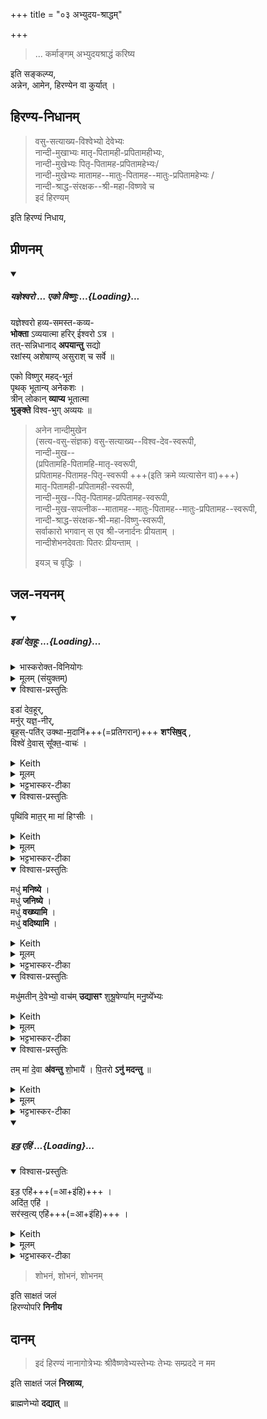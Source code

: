 +++
title = "०३ अभ्युदय-श्राद्धम्"

+++

> ... कर्माङ्गम् अभ्युदयश्राद्धं करिष्य 

इति सङ्कल्प्य,  
अन्नेन, आमेन, हिरण्येन वा कुर्यात् । 

## हिरण्य-निधानम्
> वसु-सत्याख्य-विश्वेभ्यो देवेभ्यः  
> नान्दी-मुखाभ्यः मातृ-पितामही-प्रपितामहीभ्यः,  
> नान्दी-मुखेभ्यः पितृ-पितामह-प्रपितामहेभ्यः/  
> नान्दी-मुखेभ्यः मातामह--मातुः-पितामह--मातुः-प्रपितामहेभ्यः /  
> नान्दी-श्राद्ध-संरक्षक--श्री-महा-विष्णवे च  
> इदं हिरण्यम् 

इति हिरण्यं निधाय,

## प्रीणनम्

<div class="js_include" includetitle="false" newlevelforh1="5" unfilled url="/vedAH_yajuH/taittirIyam/sUtram/ApastambaH/gRhyam/paddhatiH/shrIvaiShNavaH/mantrAdi/yaJNeshvaraH__eko_viShNuH/">
<details open><summary><h5>यज्ञेश्वरो … एको विष्णुः ...{Loading}...</h5></summary>


यज्ञेश्वरो हव्य-समस्त-कव्य-  
**भोक्ता** ऽव्ययात्मा हरिर् ईश्वरो ऽत्र ।  
तत्-सन्निधानाद् **अपयान्तु** सद्यो  
रक्षांस्य् अशेषाण्य् असुराश् च सर्वे ॥

एको विष्णुर् महद्-भूतं  
पृथक् भूतान्य् अनेकशः ।  
त्रीन् लोकान् **व्याप्य** भूतात्मा  
**भुङ्क्ते** विश्व-भुग् अव्ययः ॥ 
</details>
</div>  


> अनेन नान्दीमुखेन  
(सत्य-वसु-संज्ञक) वसु-सत्याख्य--विश्व-देव-स्वरूपी,  
नान्दी-मुख--  
(प्रपितामहि-पितामहि-मातृ-स्वरूपी,  
प्रपितामह-पितामह-पितृ-स्वरूपी +++(इति क्रमे व्यत्यासेन वा)+++)  
मातृ-पितामही-प्रपितामही-स्वरूपी,  
नान्दी-मुख--पितृ-पितामह-प्रपितामह-स्वरूपी,  
नान्दी-मुख-सपत्नीक--मातामह--मातुः-पितामह--मातुः-प्रपितामह--स्वरूपी,  
नान्दी-श्राद्ध-संरक्षक-श्री-महा-विष्णु-स्वरूपी,  
सर्वाकारो भगवान् स एव श्री-जनार्दनः प्रीयताम् ।  
नान्दीशेभनदेवताः पितरः प्रीयन्ताम् ।
>
> इयञ् च वृद्धिः ।

## जल-नयनम्

<div class="js_include" includetitle="false" newlevelforh1="5" unfilled url="/vedAH_yajuH/taittirIyam/sArasvata-vibhAgaH/saMhitA/yajuH/sarva-prastutiH/3/3/02_stotropAkaraNam_pratigarAngamantrAshcha/iDA_devahUH.md">
<details open><summary><h5>इडा॑ देव॒हूः ...{Loading}...</h5></summary>
<details><summary>भास्करोक्त-विनियोगः</summary>

3आर्त्विज्यं वा करिष्यन् शस्त्रं वा प्रतिगरिष्यन् जपति - इडेति ॥ 
</details>
<details><summary>मूलम् (संयुक्तम्)</summary>

इडा॑ देव॒हूर्मनु॑र्यज्ञ॒नीर्बृह॒स्पति॑रुक्थाम॒दानि॑ शꣳसिष॒द्विश्वे॑ दे॒वाः [3]  सू॒क्त॒वाच॒ᳶ पृथि॑वि मात॒र्मा मा॑ हिꣳसी॒र्मधु॑ मनिष्ये॒ मधु॑ जनिष्ये॒ मधु॑ वख्ष्यामि॒ मधु॑ वदिष्यामि॒ मधु॑मतीन्दे॒वेभ्यो॒ वाच॑मुद्यासꣳ शुश्रू॒षेण्या᳚म्मनु॒ष्ये᳚भ्य॒स्तम्मा॑ दे॒वा अ॑वन्तु शो॒भायै॑ पि॒तरोऽनु॑ मदन्तु ॥ [4]  
</details>
<details open><summary>विश्वास-प्रस्तुतिः</summary>

इडा॑ देव॒हूर्,  
मनु॑र् यज्ञ॒-नीर्,  
बृह॒स्-पति॑र् उक्था-म॒दानि॑+++(=प्रतिगरान्)+++ **शꣳसिष॒द्** ,  
विश्वे॑ दे॒वास् सू᳚क्त॒-वाचः॑  ।  
</details>
<details><summary>Keith</summary>

May Ida who summoneth the gods, Manu who leadeth the sacrifice,  
May Brhaspati recite the hymns and acclamations.  
The All-gods [1] are reciters of the hymns.
</details>
<details><summary>मूलम्</summary>

इडा॑ देव॒हूर्, मनु॑र्यज्ञ॒नीर्, बृह॒स्पति॑रुक्थाम॒दानि॑ शꣳसिष॒द् , विश्वे॑ दे॒वास्सू᳚क्त॒वाचः॑  ।  
</details>
<details><summary>भट्टभास्कर-टीका</summary>

इडा देवी गौर् वा प्रष्टिर्वा,  
यामुपह्वयते सा देवहूः  
देवानामाह्वाता होता ।  
यद्वा - सा देवानां  
मनुर् यज्ञनीः यज्ञस्य नेता मनुः प्रजापतिः वा  
बृहस्पतिरुक्थामदानि शस्त्र-प्रतिगरादीनि  
**शंसिषत्** शंसति शस्त्राणि शंसति  
मदान् प्रतिगरान् शंसति । शंसेर्लेटि 'सिब्बहुलं लेटि' इति सिप् । उक्थशब्दस्य संहितायां छान्दसं दीर्घत्वम् । विश्वेदेवाः सूक्तवाचः सूक्तवाकस्य वक्तारः सूक्तं सूक्तवाकः, तद्ब्रुवन्तीति सूक्तवाचः । 'क्विब्वचि' इत्यादिना क्विप्दीर्घत्वे । यस्मादेवं सर्वमेतदिडादयः कुर्वन्ति तस्मात्सत्यपि प्रमादे न मे कश्चिदपराधः ।
</details>
<details open><summary>विश्वास-प्रस्तुतिः</summary>

पृथि॑वि मात॒र् मा मा॑ हिꣳसीः ।   
</details>
<details><summary>Keith</summary>

O earth mother, do not harm me.
</details>
<details><summary>मूलम्</summary>

पृथि॑वि मात॒र्मा मा॑ हिꣳसीः ।   
</details>
<details><summary>भट्टभास्कर-टीका</summary>

तस्मात् हे पृथिवि मातः सर्वस्य रक्षिके मा मा हिंसीः ।
</details>
</details>
</div>

<div class="js_include" url="/vedAH_yajuH/taittirIyam/sArasvata-vibhAgaH/saMhitA/yajuH/sarva-prastutiH/3/3/02_stotropAkaraNam_pratigarAngamantrAshcha/madhu_maniShye.md"  newLevelForH1="5" includeTitle="false">   

<details open><summary>विश्वास-प्रस्तुतिः</summary>

मधु॑ **मनिष्ये** ।  
मधु॑ **जनिष्ये** ।  
मधु॑ **वख्ष्यामि** ।  
मधु॑ **वदिष्यामि** ।
</details>
<details><summary>Keith</summary>

Of honey shall I think, honey shall I produce, honey shall I proclaim, honey shall I speak,
</details>
<details><summary>मूलम्</summary>

मधु॑ मनिष्ये ।  
मधु॑ जनिष्ये ।  
मधु॑ वख्ष्यामि ।  
मधु॑ वदिष्यामि ।
</details>
<details><summary>भट्टभास्कर-टीका</summary>

अहं तु मधु मनिष्ये मधुवदेव मनसा चिन्तयिष्यामि ।
</details>
<details open><summary>विश्वास-प्रस्तुतिः</summary>

मधु॑मतीन् दे॒वेभ्यो॒ वाच॑म् **उद्यासꣳ**
शुश्रू॒षेण्या᳚म् मनु॒ष्ये᳚भ्यः
</details>
<details><summary>Keith</summary>

may I utter speech full of honey for the gods, and acceptable to men.
</details>
<details><summary>मूलम्</summary>

मधु॑मतीन्दे॒वेभ्यो॒ वाच॑मुद्यासꣳ
शुश्रू॒षेण्या᳚म्मनु॒ष्ये᳚भ्यः
</details>
<details><summary>भट्टभास्कर-टीका</summary>

देवेभ्यो मधुमतीं मधुवदनहेतुं न केवलप्रमादां वाचं उद्यासं वदितुं समर्थो भूयासम् । 'किदाशिषि' इति कित्त्वात् 'वचिस्वपि' इति संप्रसारणम् ।

मनुष्येभ्यः शुश्रूषेण्यां श्रवणीयां श्रुतिसुखहेतुं वाचं उद्यासमित्येव । उभयत्रापि षष्ठ्यर्थे चतुर्थी । सनन्तादौणादिक एण्यप्रत्ययः ।
</details>
<details open><summary>विश्वास-प्रस्तुतिः</summary>

तम् मा॑ दे॒वा **अ॑वन्तु** शो॒भायै॑ ।
पि॒तरो **ऽनु॑ मदन्तु** ॥
</details>
<details><summary>Keith</summary>

May the gods aid me to radiance, may the Pitrs rejoice in me.
</details>
<details><summary>मूलम्</summary>

तम्मा॑ दे॒वा अ॑वन्तु शो॒भायै॑ ।
पि॒तरोऽनु॑ मदन्तु ॥
</details>
<details><summary>भट्टभास्कर-टीका</summary>

तं मामेवंगुणं देवा अवन्तु रक्षन्तु शोभायै यथा मया कृतं शोभते तथा अनुमदन्तु अनुमोदन्तां, उत्कृष्टत्वेन समीचीनं करोतीति शोभार्थं पितरश्च अनुमोदन्तु । माद्यतेर्व्यत्ययेन शप् ॥


इति तृतीये तृतीये द्वितीयोनुवाकः ॥
</details>
</div>

<div class="js_include" includetitle="false" newlevelforh1="5" unfilled url="/vedAH_yajuH/taittirIyam/sArasvata-vibhAgaH/saMhitA/yajuH/sarva-prastutiH/1/6_aiShTika-yAjamAnAdi/03_bhaxyAnumantraNAdi/iDa_ehi.md">
<details open><summary><h5>इड॒ एहि॑ ...{Loading}...</h5></summary>
<details open><summary>विश्वास-प्रस्तुतिः</summary>

इड॒ एहि॑+++(=आ+इ॑हि)+++ ।  
अदि॑त॒ एहि॑ ।  
सर॑स्व॒त्य् एहि॑+++(=आ+इ॑हि)+++ ।
</details>
<details><summary>Keith</summary>

O Ida, come hither; O Aditi, come hither; 
O Sarasvati, come hither.
</details>
<details><summary>मूलम्</summary>

इड॒ एहि॑ ।  
अदि॑त॒  एहि॑ ।  
सर॑स्व॒त्येहि॑ ।
</details>
<details><summary>भट्टभास्कर-टीका</summary>

**इडादयश्** शब्दा गवां नामानि, यथा - 'इडे रन्तेदिते सरस्वति प्रिये प्रेयसि महि विश्रुत्येतनि ते अघ्निये नामानि' इति । ताच्-छब्द्येनेडा स्तूयते । 

तत्र गवां भेदान् **निमृढ्वम्** इति बहुवचनम् उपपद्यते, हे इडादयो यूयमागत्य मां निमृढ्वमिति ।  यदा तु गोभिर् अभेदेनेडोच्यते हे इडादिरूपे इड इति तदा त्वेकवचनम् एव न्याय्यम् । **इडा** पशुसाधनीड्या वा । **अदितिर्** अदीना अखण्डनीया ।  
सरस्वती सरणवती सरस्वतीसदृशा वा ।
</details>
</details>
</div>

> शोभनं, शोभनं, शोभनम्  

इति साक्षतं जलं  
हिरण्योपरि **निनीय** 

## दानम्
> इदं हिरण्यं नानागोत्रेभ्यः श्रीवैष्णवेभ्यस्तेभ्यः तेभ्यः सम्प्रददे न मम 

इति साक्षतं जलं **निस्राव्य**,  

ब्राह्मणेभ्यो **दद्यात्** ॥
